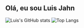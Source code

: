 ## Olá, eu sou Luis Jahn


![Luis's GitHub stats](https://github-readme-stats.vercel.app/api?username=LuisNaiate&show_icons=true&theme=radical)
![Top Langs](https://github-readme-stats.vercel.app/api/top-langs/?username=LuisNaiate&show_icons=true&theme=radical)
